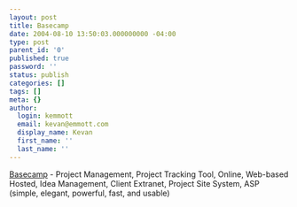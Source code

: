 ```yaml
---
layout: post
title: Basecamp
date: 2004-08-10 13:50:03.000000000 -04:00
type: post
parent_id: '0'
published: true
password: ''
status: publish
categories: []
tags: []
meta: {}
author:
  login: kemmott
  email: kevan@emmott.com
  display_name: Kevan
  first_name: ''
  last_name: ''
---
```

<p><a href="http://www.basecamphq.com/">Basecamp</a> - Project Management, Project Tracking Tool, Online, Web-based Hosted, Idea Management, Client Extranet, Project Site System, ASP (simple, elegant, powerful, fast, and usable)</p>
